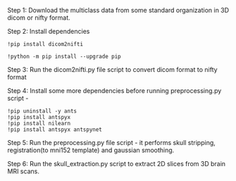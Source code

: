 Step 1: Download the multiclass data from some standard organization in 3D dicom or nifty format.

Step 2: Install dependencies
```
!pip install dicom2nifti

!python -m pip install --upgrade pip
```

Step 3: Run the dicom2nifti.py file script to convert dicom format to nifty format

Step 4: Install some more dependencies before running preprocessing.py script - 
```
!pip uninstall -y ants
!pip install antspyx
!pip install nilearn
!pip install antspyx antspynet

```

Step 5: Run the preprocessing.py file script - it performs skull stripping, registration(to mni152 template) and gaussian smoothing.

Step 6: Run the skull_extraction.py script to extract 2D slices from 3D brain MRI scans.
